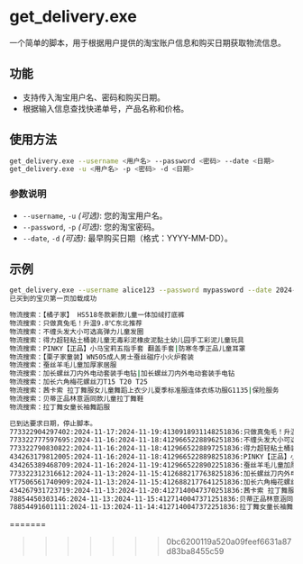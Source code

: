 # get_delivery.exe

一个简单的脚本，用于根据用户提供的淘宝账户信息和购买日期获取物流信息。

## 功能

- 支持传入淘宝用户名、密码和购买日期。
- 根据输入信息查找快递单号，产品名称和价格。

## 使用方法

```bash
get_delivery.exe --username <用户名> --password <密码> --date <日期>
get_delivery.exe -u <用户名> -p <密码> -d <日期>
```

### 参数说明

- `--username`, `-u` *(可选)*: 您的淘宝用户名。
- `--password`, `-p` *(可选)*: 您的淘宝密码。
- `--date`, `-d` *(可选)*: 最早购买日期（格式：YYYY-MM-DD）。

## 示例

```bash
get_delivery.exe --username alice123 --password mypassword --date 2024-01-01
已买到的宝贝第一页加载成功

物流搜索：【橘子家】 HS518冬款新款儿童一体加绒打底裤
物流搜索：只做真兔毛！升温9.8℃东北推荐
物流搜索：不缠头发大小可选高弹力儿童发圈
物流搜索：得力超轻粘土桶装儿童无毒彩泥橡皮泥黏土幼儿园手工彩泥儿童玩具
物流搜索：PINKY【正品】小马宝莉五指手套 翻盖手套|防寒冬季正品儿童耳罩
物流搜索：【栗子家童装】WN505成人男士蚕丝磁疗小火炉套装
物流搜索：蚕丝羊毛儿童加厚家居服
物流搜索：加长螺丝刀内外电动套装手电钻|加长螺丝刀内外电动套装手电钻
物流搜索：加长六角梅花螺丝刀T15 T20 T25
物流搜索：茜卡索 拉丁舞服女儿童舞蹈上衣少儿夏季标准服连体衣练功服G1135|保险服务
物流搜索：贝蒂正品林意涵同款儿童拉丁舞鞋
物流搜索：拉丁舞女童长袖舞蹈服

已到达要求日期，停止脚本。
773322904297402:2024-11-17:2024-11-19:4130918931148251836:只做真兔毛！升温9.8℃东北推荐:124.98:
773322777597695:2024-11-16:2024-11-18:4129665228896251836:不缠头发大小可选高弹力儿童发圈:11.8:
773322790830822:2024-11-16:2024-11-18:4129665228897251836:得力超轻粘土桶装儿童无毒彩泥橡皮泥黏土幼儿园手工彩泥儿童玩具:13.67:
434263179812005:2024-11-16:2024-11-18:4129665228898251836:PINKY【正品】小马宝莉五指手套 翻盖手套|防寒冬季正品儿童耳罩:29.8:
434265389468709:2024-11-16:2024-11-19:4129665228902251836:蚕丝羊毛儿童加厚家居服:29.99:
773322312316612:2024-11-13:2024-11-15:4126882177638251836:加长螺丝刀内外电动套装手电钻|加长螺丝刀内外电动套装手电钻:9.0:
YT7506561740909:2024-11-13:2024-11-15:4126882177641251836:加长六角梅花螺丝刀T15 T20 T25:7.28:
434267931723719:2024-11-13:2024-11-20:4127140047370251836:茜卡索 拉丁舞服女儿童舞蹈上衣少儿夏季标准服连体衣练功服G1135|保险服务:53.1:
78854450303146:2024-11-13:2024-11-15:4127140047371251836:贝蒂正品林意涵同款儿童拉丁舞鞋:99.0:
78854491601111:2024-11-13:2024-11-14:4127140047372251836:拉丁舞女童长袖舞蹈服:28.13:
```
=======
>>>>>>> 0bc6200119a520a09feef6631a87d83ba8455c59
